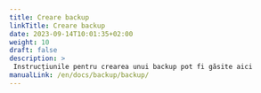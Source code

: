 ```yaml
---
title: Creare backup
linkTitle: Creare backup
date: 2023-09-14T10:01:35+02:00
weight: 10
draft: false
description: >
 Instrucțiunile pentru crearea unui backup pot fi găsite aici
manualLink: /en/docs/backup/backup/
---
```

<script>
  window.location.href = "/en/docs/backup/backup/";
</script>
